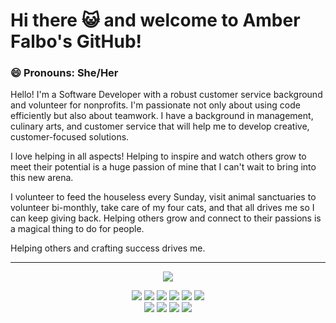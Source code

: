 # Hi there :smiley_cat: and welcome to Amber Falbo's GitHub!

### 😄 Pronouns: She/Her

<p>
Hello! I'm a Software Developer with a robust customer service background and volunteer for nonprofits. I'm passionate not only about using code efficiently but also about teamwork. I have a background in management, culinary arts, and customer service that will help me to develop creative, customer-focused solutions.

I love helping in all aspects! Helping to inspire and watch others grow to meet their potential is a huge passion of mine that I can't wait to bring into this new arena.

I volunteer to feed the houseless every Sunday, visit animal sanctuaries to volunteer bi-monthly, take care of my four cats, and that all drives me so I can keep giving back. Helping others grow and connect to their passions is a magical thing to do for people.

  
Helping others and crafting success drives me.
</p>

---

<p align="center">
<img src="https://github-readme-stats.vercel.app/api?username=AmberFalbo&show_icons=true&theme=radical">
</p>


<p align="center">
  <img src = "https://img.shields.io/badge/Python%20-%2314354C.svg?style=flat&logo=python&logoColor=ffffff">
  <img src = "https://img.shields.io/badge/-JavaScript-eed718?style=flat&logo=javascript&logoColor=ffffff">
  <img src = "https://img.shields.io/badge/-HTML5-E34F26?style=flat&logo=html5&logoColor=white"> 
  <img src = "https://img.shields.io/badge/-CSS3-1572B6?style=flat&logo=css3&logoColor=white">
  <img src="https://img.shields.io/badge/jQuery%20-%230769AD.svg?style=flat&logo=jquery&logoColor=00c8ff">
  <img src="https://img.shields.io/badge/Postgres-%23316192.svg?style=flat&logo=postgresql&logoColor=00c8ff">
  <br>
    <img src="https://img.shields.io/badge/-Express.js-787878?style=flat">
  <img src="https://img.shields.io/badge/-Node.js-3C873A?style=flat&logo=Node.js&logoColor=white">
    <img src="http://img.shields.io/badge/-VS%20Code-007ACC?style=flat&logo=visual%20studio%20code&logoColor=white">
  <img src="http://img.shields.io/badge/-Heroku-430098?style=flat&logo=heroku&logoColor=white">
</p>

<!--
**AmberFalbo/AmberFalbo** is a ✨ _special_ ✨ repository because its `README.md` (this file) appears on your GitHub profile.

Here are some ideas to get you started:

- 🔭 I’m currently working on ...
- 🌱 I’m currently learning ...
- 👯 I’m looking to collaborate on ...
- 🤔 I’m looking for help with ...
- 💬 Ask me about ...
- 📫 How to reach me: ...
- 😄 Pronouns: ...
- ⚡ Fun fact: ...
-->
